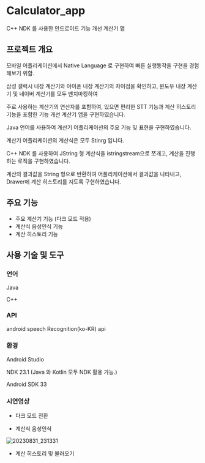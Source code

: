 # Calculator_app
C++ NDK 를 사용한 안드로이드 기능 개선 계산기 앱


## 프로젝트 개요

모바일 어플리케이션에서 Native Language 로 구현하여 빠른 실행동작을 구현을 경험해보기 위함.

삼성 갤럭시 내장 계산기와 아이폰 내장 계산기의 차이점을 확인하고, 윈도우 내장 계산기 및 네이버 계산기를 모두 벤치마킹하여

주로 사용하는 계산기의 연산자를 포함하여, 있으면 편리한 STT 기능과 계산 히스토리 기능을 포함한 기능 개선 계산기 앱을 구현하였습니다.

Java 언어를 사용하여 계산기 어플리케이션의 주요 기능 및 표현을 구현하였습니다.

계산기 어플리케이션의 계산식은 모두 Stinrg 입니다.

C++ NDK 를 사용하여 JString 형 계산식을 istringstream으로 쪼개고, 계산을 진행하는 로직을 구현하였습니다.

계산의 결과값을 String 형으로 반환하여 어플리케이션에서 결과값을 나타내고, Drawer에 계산 히스토리를 지도록 구현하였습니다.

## 주요 기능

- 주요 계산기 기능 (다크 모드 적용)
- 계산식 음성인식 기능
- 계산 히스토리 기능

## 사용 기술 및 도구
### 언어
Java

C++

### API

android speech Recognition(ko-KR) api

### 환경
Android Studio

NDK 23.1 (Java 와 Kotlin 모두 NDK 활용 가능.)

Android SDK 33

### 시연영상
- 다크 모드 전환

  
- 계산식 음성인식
  
![20230831_231331](https://github.com/Kimdeokryun/Calculator_app/assets/96904134/b634df1f-6c74-4c5c-a268-3f1907b40174)


  
- 계산 히스토리 및 불러오기
